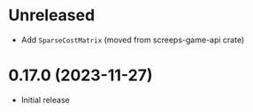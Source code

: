 Unreleased
==========

- Add `SparseCostMatrix` (moved from screeps-game-api crate)

0.17.0 (2023-11-27)
===================

- Initial release
